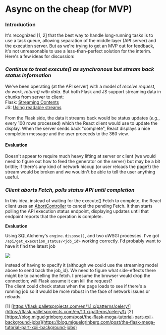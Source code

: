 # Async on the cheap (for MVP)

### Introduction

It's recognized \[1, 2] that the best way to handle long-running tasks is to use a task queue, allowing separation of the middle layer (API server) and the execution server. But as we're trying to get an MVP out for feedback, it's not unreasonable to use a less-than-perfect solution for the interim. Here's a few ideas for discussion:

### _Continue to treat execute() as synchronous but stream back status information_

We've been operating (at the API server) with a model of _receive request, do work, return() with data_. But both Flask and JS support streaming data in chunks from server to client:\
Flask: [Streaming Contents](https://flask.palletsprojects.com/en/1.1.x/patterns/streaming/)\
JS: [Using readable streams](https://developer.mozilla.org/en-US/docs/Web/API/Streams\_API/Using\_readable\_streams)\
\
From the Flask side, the data it streams back would be status updates (_e.g._, every 100 rows processed) which the React client would use to update the display. When the server sends back "complete", React displays a nice completion message and the user proceeds to the 360 view.

#### **Evaluation**

Doesn't appear to require much heavy lifting at server or client (we would need to figure out how to feed the generator on the server) but may be a bit brittle; if there's any kind of network hiccup (or user reloads the page?) the stream would be broken and we wouldn't be able to tell the user anything useful.

### _Client aborts Fetch, polls status API until completion_

In this idea, instead of waiting for the execute() Fetch to complete, the React client uses an [AbortController](https://developer.mozilla.org/en-US/docs/Web/API/AbortController/abort) to cancel the pending Fetch. It then starts polling the API execution status endpoint, displaying updates until that endpoint reports that the operation is complete.

**Evaluation**

Using SQLAlchemy's `engine.dispose()`, and two uWSGI processes. I've got `/api/get_execution_status/<job_id>` working correctly. I'd probably want to have it find the latest job

![](https://user-images.githubusercontent.com/11001850/112061042-4ceb9580-8b34-11eb-8dc7-fb9eede44d7d.png)

instead of having to specify it (although we could use the streaming model above to send back the job\_id). We need to figure what side-effects there might be to cancelling the fetch. I presume the browser would drop the connection; will Flask assume it can kill the request?\
The client could check status when the page loads to see if there's a running job so it would be more robust in the face of network issues or reloads.

\[1] [https://flask.palletsprojects.com/en/1.1.x/patterns/celery/](https://flask.palletsprojects.com/en/1.1.x/patterns/celery/)\
\[2] [https://blog.miguelgrinberg.com/post/the-flask-mega-tutorial-part-xxii-background-jobs](https://blog.miguelgrinberg.com/post/the-flask-mega-tutorial-part-xxii-background-jobs)

